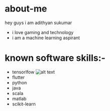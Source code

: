 # about-me
 hey guys i am adithyan sukumar
* i love gaming and technology 
* i am a machine learning aspirant 

# known software skills:-
* tensorlfow ![alt text](https://www.tensorflow.org/images/tf_logo_social.png)
* flutter 
* python 
* java  
* scala   
* matlab 
* scikit-learn  
